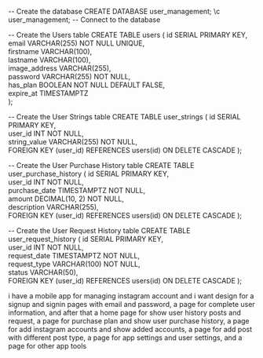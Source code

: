 -- Create the database
CREATE DATABASE user_management;
\c user_management;  -- Connect to the database

-- Create the Users table
CREATE TABLE users (
    id SERIAL PRIMARY KEY,                         
    email VARCHAR(255) NOT NULL UNIQUE,           
    firstname VARCHAR(100),                        
    lastname VARCHAR(100),                         
    image_address VARCHAR(255),                    
    password VARCHAR(255) NOT NULL,                
    has_plan BOOLEAN NOT NULL DEFAULT FALSE,       
    expire_at TIMESTAMPTZ                         
);

-- Create the User Strings table
CREATE TABLE user_strings (
    id SERIAL PRIMARY KEY,                         
    user_id INT NOT NULL,                          
    string_value VARCHAR(255) NOT NULL,            
    FOREIGN KEY (user_id) REFERENCES users(id) ON DELETE CASCADE
);

-- Create the User Purchase History table
CREATE TABLE user_purchase_history (
    id SERIAL PRIMARY KEY,                         
    user_id INT NOT NULL,                          
    purchase_date TIMESTAMPTZ NOT NULL,           
    amount DECIMAL(10, 2) NOT NULL,               
    description VARCHAR(255),                       
    FOREIGN KEY (user_id) REFERENCES users(id) ON DELETE CASCADE
);

-- Create the User Request History table
CREATE TABLE user_request_history (
    id SERIAL PRIMARY KEY,                         
    user_id INT NOT NULL,                          
    request_date TIMESTAMPTZ NOT NULL,            
    request_type VARCHAR(100) NOT NULL,            
    status VARCHAR(50),                            
    FOREIGN KEY (user_id) REFERENCES users(id) ON DELETE CASCADE
);











i have a mobile app for managing instagram account and i want design for 
a signup and signin pages with email and password,
a page for complete user information,
and after that a home page for show user history posts and request,
a page for purchase plan and show  user purchase history,
a page for add instagram accounts and show added accounts,
a page for add post with different post type,
 a page for app settings and user settings, and a page for other app tools